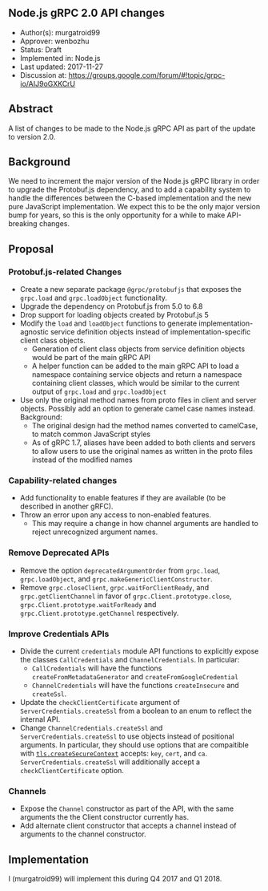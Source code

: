 Node.js gRPC 2.0 API changes
----
* Author(s): murgatroid99
* Approver: wenbozhu
* Status: Draft
* Implemented in: Node.js
* Last updated: 2017-11-27
* Discussion at: https://groups.google.com/forum/#!topic/grpc-io/AIJ9oGXKCrU

## Abstract

A list of changes to be made to the Node.js gRPC API as part of the update to version 2.0.

## Background

We need to increment the major version of the Node.js gRPC library in order to upgrade the Protobuf.js dependency, and to add a capability system to handle the differences between the C-based implementation and the new pure JavaScript implementation. We expect this to be the only major version bump for years, so this is the only opportunity for a while to make API-breaking changes.

## Proposal

### Protobuf.js-related Changes

 - Create a new separate package `@grpc/protobufjs` that exposes the `grpc.load` and `grpc.loadObject` functionality.
 - Upgrade the dependency on Protobuf.js from 5.0 to 6.8
 - Drop support for loading objects created by Protobuf.js 5
 - Modify the `load` and `loadObject` functions to generate implementation-agnostic service definition objects instead of implementation-specific client class objects.
   - Generation of client class objects from service definition objects would be part of the main gRPC API
   - A helper function can be added to the main gRPC API to load a namespace containing service objects and return a namespace containing client classes, which would be similar to the current output of `grpc.load` and `grpc.loadObject`
 - Use only the original method names from proto files in client and server objects. Possibly add an option to generate camel case names instead. Background:
   - The original design had the method names converted to camelCase, to match common JavaScript styles
   - As of gRPC 1.7, aliases have been added to both clients and servers to allow users to use the original names as written in the proto files instead of the modified names

### Capability-related changes

 - Add functionality to enable features if they are available (to be described in another gRFC).
 - Throw an error upon any access to non-enabled features.
   - This may require a change in how channel arguments are handled to reject unrecognized argument names.

### Remove Deprecated APIs

 - Remove the option `deprecatedArgumentOrder` from `grpc.load`, `grpc.loadObject`, and `grpc.makeGenericClientConstructor`.
 - Remove `grpc.closeClient`, `grpc.waitForClientReady`, and `grpc.getClientChannel` in favor of `grpc.Client.prototype.close`, `grpc.Client.prototype.waitForReady` and `grpc.Client.prototype.getChannel` respectively.

### Improve Credentials APIs

 - Divide the current `credentials` module API functions to explicitly expose the classes `CallCredentials` and `ChannelCredentials`. In particular:
   - `CallCredentials` will have the functions `createFromMetadataGenerator` and `createFromGoogleCredential`
   - `ChannelCredentials` will have the functions `createInsecure` and `createSsl`.
 - Update the `checkClientCertificate` argument of `ServerCredentials.createSsl` from a boolean to an enum to reflect the internal API.
 - Change `ChannelCredentials.createSsl` and `ServerCredentials.createSsl` to use objects instead of positional arguments. In particular, they should use options that are compaitible with [`tls.createSecureContext`](https://nodejs.org/api/tls.html#tls_tls_createsecurecontext_options) accepts: `key`, `cert`, and `ca`. `ServerCredentials.createSsl` will additionally accept a `checkClientCertificate` option.

### Channels

 - Expose the `Channel` constructor as part of the API, with the same arguments the the Client constructor currently has.
 - Add alternate client constructor that accepts a channel instead of arguments to the channel constructor.

## Implementation

I (murgatroid99) will implement this during Q4 2017 and Q1 2018.
